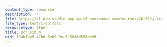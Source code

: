 ```yaml
---
content_type: resource
description: ''
file: https://ol-ocw-studio-app-qa.s3.amazonaws.com/courses/20-011j-statistical-thermodynamics-of-biomolecular-systems-be-011j-spring-2004/f94b1b4947bd8e099ec55046d508ee06_pcr_sim.m
file_type: text/x-objcsrc
resourcetype: Other
title: pcr_sim.m
uid: f94b1b49-47bd-8e09-9ec5-5046d508ee06
---
```

